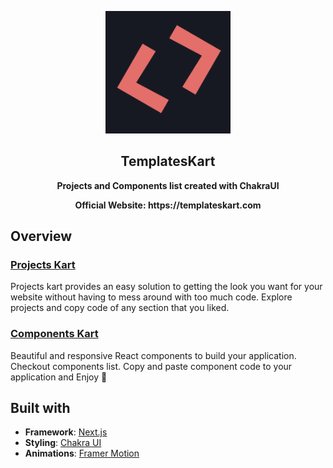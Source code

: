 
<p align="center"><a href="https://templateskart.com" target="_blank"><img src="./public/favicon.png" width="200"></a></p>

<p align="center">
  <h2 align="center">TemplatesKart</h2>
  
  <p align="center">
  <strong>Projects and Components list created with ChakraUI</strong>
  </p>
  <p align="center">
    <strong>Official Website: https://templateskart.com</strong>
  </p>  
</p>



## Overview

### [Projects Kart](https://templateskart.com)
Projects kart provides an easy solution to getting the look you want for your website without having to mess around with too much code.
Explore projects and copy code of any section that you liked.

### [Components Kart](https://templateskart.com/components)
Beautiful and responsive React components to build your application. Checkout components list. Copy and paste component code to your application and Enjoy 🎉 

## Built with
- **Framework**: [Next.js](https://nextjs.org/)
- **Styling**: [Chakra UI](https://chakra-ui.com/)
- **Animations**: [Framer Motion](https://www.framer.com/motion/)
